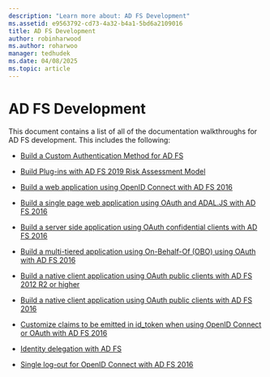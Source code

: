 ```yaml
---
description: "Learn more about: AD FS Development"
ms.assetid: e9563792-cd73-4a32-b4a1-5bd6a2109016
title: AD FS Development
author: robinharwood
ms.author: roharwoo
manager: tedhudek
ms.date: 04/08/2025
ms.topic: article
---
```

# AD FS Development


This document contains a list of all of the documentation walkthroughs for AD FS development. This includes the following:


- [Build a Custom Authentication Method for AD FS](../ad-fs/development/ad-fs-build-custom-auth-method.md)

- [Build Plug-ins with AD FS 2019 Risk Assessment Model](../ad-fs/development/ad-fs-risk-assessment-model.md)

- [Build a web application using OpenID Connect with AD FS 2016](../ad-fs/development/Enabling-OpenId-Connect-with-AD-FS.md)

- [Build a single page web application using OAuth and ADAL.JS with AD FS 2016](../ad-fs/development/Single-Page-Application-with-AD-FS.md)

- [Build a server side application using OAuth confidential clients with AD FS 2016](./development/enabling-oauth-confidential-clients-with-ad-fs.md)

- [Build a multi-tiered application using On-Behalf-Of (OBO) using OAuth with AD FS 2016](./development/ad-fs-on-behalf-of-authentication-in-windows-server.md)

- [Build a native client application using OAuth public clients with AD FS 2012 R2 or higher](/previous-versions/adfs-windows-server-2012R2/dn633593(v=msdn.10))

- [Build a native client application using OAuth public clients with AD FS 2016](../ad-fs/development/native-client-with-ad-fs.md)

- [Customize claims to be emitted in id_token when using OpenID Connect or OAuth with AD FS 2016](./development/custom-id-tokens-in-ad-fs.md)

- [Identity delegation with AD FS](../ad-fs/development/ad-fs-identity-delegation.md)

- [Single log-out for OpenID Connect with AD FS 2016](../ad-fs/development/ad-fs-logout-openid-connect.md)
